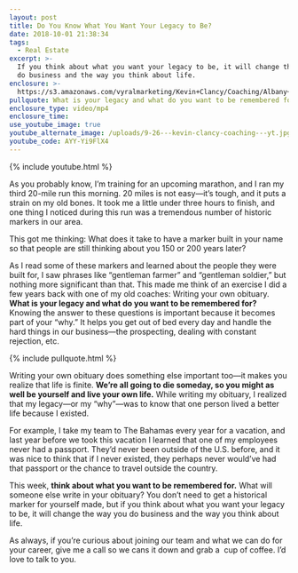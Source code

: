 ```yaml
---
layout: post
title: Do You Know What You Want Your Legacy to Be?
date: 2018-10-01 21:38:34
tags:
  - Real Estate
excerpt: >-
  If you think about what you want your legacy to be, it will change the way you
  do business and the way you think about life.
enclosure: >-
  https://s3.amazonaws.com/vyralmarketing/Kevin+Clancy/Coaching/Albany+Real+Estate+Agent-+Do+You+Know+What+You+Want+Your+Legacy+to+Be%253F.mp4
pullquote: What is your legacy and what do you want to be remembered for?
enclosure_type: video/mp4
enclosure_time:
use_youtube_image: true
youtube_alternate_image: /uploads/9-26---kevin-clancy-coaching---yt.jpg
youtube_code: AYY-Yi9FlX4
---
```


{% include youtube.html %}

As you probably know, I’m training for an upcoming marathon, and I ran my third 20-mile run this morning. 20 miles is not easy—it’s tough, and it puts a strain on my old bones. It took me a little under three hours to finish, and one thing I noticed during this run was a tremendous number of historic markers in our area.

This got me thinking: What does it take to have a marker built in your name so that people are still thinking about you 150 or 200 years later?

As I read some of these markers and learned about the people they were built for, I saw phrases like “gentleman farmer” and “gentleman soldier,” but nothing more significant than that. This made me think of an exercise I did a few years back with one of my old coaches: Writing your own obituary. **What is your legacy and what do you want to be remembered for?** Knowing the answer to these questions is important because it becomes part of your “why.” It helps you get out of bed every day and handle the hard things in our business—the prospecting, dealing with constant rejection, etc.

{% include pullquote.html %}

Writing your own obituary does something else important too—it makes you realize that life is finite. **We’re all going to die someday, so you might as well be yourself and live your own life.** While writing my obituary, I realized that my legacy—or my “why”—was to know that one person lived a better life because I existed.

For example, I take my team to The Bahamas every year for a vacation, and last year before we took this vacation I learned that one of my employees never had a passport. They’d never been outside of the U.S. before, and it was nice to think that if I never existed, they perhaps never would’ve had that passport or the chance to travel outside the country.

This week, **think about what you want to be remembered for.** What will someone else write in your obituary? You don’t need to get a historical marker for yourself made, but if you think about what you want your legacy to be, it will change the way you do business and the way you think about life.

As always, if you’re curious about joining our team and what we can do for your career, give me a call so we cans it down and grab a&nbsp; cup of coffee. I’d love to talk to you.